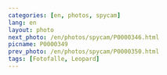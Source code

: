 ```yaml
---
categories: [en, photos, spycam]
lang: en
layout: photo
next_photo: /en/photos/spycam/P0000346.html
picname: P0000349
prev_photo: /en/photos/spycam/P0000350.html
tags: [Fotofalle, Leopard]
---
```

